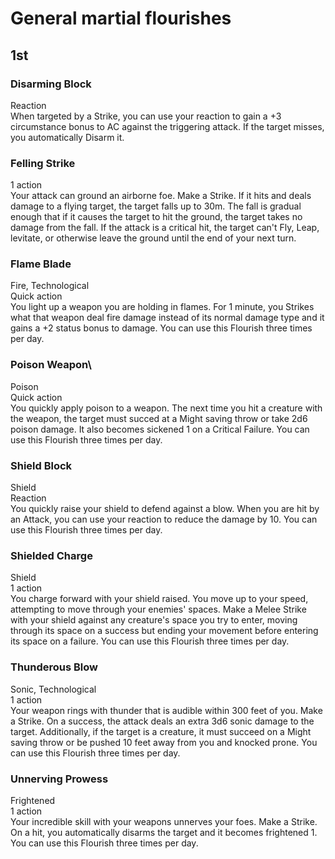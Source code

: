 # General martial flourishes

## 1st

### Disarming Block
Reaction\
When targeted by a Strike, you can use your reaction to gain a +3 circumstance bonus to AC against the triggering attack. If the target misses, you automatically Disarm it.

### Felling Strike
1 action\
Your attack can ground an airborne foe. Make a Strike. If it hits and deals damage to a flying target, the target falls up to 30m. The fall is gradual enough that if it causes the target to hit the ground, the target takes no damage from the fall. If the attack is a critical hit, the target can't Fly, Leap, levitate, or otherwise leave the ground until the end of your next turn.

### Flame Blade
Fire, Technological\
Quick action\
You light up a weapon you are holding in flames. For 1 minute, you Strikes what that weapon deal fire damage instead of its normal damage type and it gains a +2 status bonus to damage. You can use this Flourish three times per day.

### Poison Weapon\
Poison\
Quick action\
You quickly apply poison to a weapon. The next time you hit a creature with the weapon, the target must succed at a Might saving throw or take 2d6 poison damage. It also becomes sickened 1 on a Critical Failure. You can use this Flourish three times per day.

### Shield Block
Shield\
Reaction\
You quickly raise your shield to defend against a blow. When you are hit by an Attack, you can use your reaction to reduce the damage by 10. You can use this Flourish three times per day. 

### Shielded Charge
Shield\
1 action\
You charge forward with your shield raised. You move up to your speed, attempting to move through your enemies' spaces. Make a Melee Strike with your shield against any creature's space you try to enter, moving through its space on a success but ending your movement before entering its space on a failure. You can use this Flourish three times per day. 

### Thunderous Blow
Sonic, Technological\
1 action\
Your weapon rings with thunder that is audible within 300 feet of you. Make a Strike. On a success, the attack deals an extra 3d6 sonic damage to the target. Additionally, if the target is a creature, it must succeed on a Might saving throw or be pushed 10 feet away from you and knocked prone. You can use this Flourish three times per day. 

### Unnerving Prowess
Frightened\
1 action\
Your incredible skill with your weapons unnerves your foes. Make a Strike. On a hit, you automatically disarms the target and it becomes frightened 1. You can use this Flourish three times per day. 